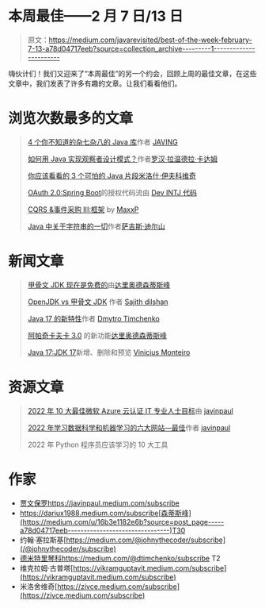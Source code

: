 # 本周最佳——2 月 7 日/13 日

> 原文：<https://medium.com/javarevisited/best-of-the-week-february-7-13-a78d04717eeb?source=collection_archive---------1----------------------->

嗨伙计们！我们又迎来了“本周最佳”的另一个约会，回顾上周的最佳文章，在这些文章中，我们发表了许多有趣的文章。让我们看看他们。

# 浏览次数最多的文章

> [4 个你不知道的杂七杂八的 Java 库](/javarevisited/4-miscellaneous-java-libraries-that-you-didnt-know-existed-ef37125325dc)作者 [JAVING](https://medium.com/u/8375bf68e701?source=post_page-----a78d04717eeb--------------------------------)
> 
> [如何用 Java 实现观察者设计模式？](/javarevisited/how-to-implement-observer-design-pattern-using-java-fda89ff76b2c)作者[罗汉·拉温德拉·卡达姆](https://medium.com/u/a1b33b7cda75?source=post_page-----a78d04717eeb--------------------------------)
> 
> [你应该看看的 3 个可怕的 Java 片段](/javarevisited/3-terrible-java-snippets-you-should-see-127e77009427)[米洛什·伊夫科维奇](https://medium.com/u/3ee57b082bb?source=post_page-----a78d04717eeb--------------------------------)
> 
> [OAuth 2.0:Spring Boot](/javarevisited/oauth-2-0-authorization-code-flow-in-spring-boot-d8ff393f316d)的授权代码流由 [Dev INTJ 代码](https://medium.com/u/e692f9df4563?source=post_page-----a78d04717eeb--------------------------------)
> 
> [CQRS &事件采购 III:框架](/javarevisited/cqrs-event-sourcing-iii-the-framework-c9025a31738a) by [MaxxP](https://medium.com/u/3cad21ccd9b?source=post_page-----a78d04717eeb--------------------------------)
> 
> [Java 中关于字符串的一切](/javarevisited/all-about-string-in-java-20bdd15cfc87)作者[萨吉斯·迪尔山](https://medium.com/u/8e3c7fe382c8?source=post_page-----a78d04717eeb--------------------------------)

# 新闻文章

> [甲骨文 JDK 现在是免费的](/javarevisited/oracle-jdk-now-is-free-1ff0802fa5fb)由[达里奥德森蒂斯峰](https://medium.com/u/16b3e1182e6b?source=post_page-----a78d04717eeb--------------------------------)
> 
> [OpenJDK vs 甲骨文 JDK](/javarevisited/openjdk-vs-oracle-jdk-6219574f6dfa) 作者 [Sajith dilshan](https://medium.com/u/8e3c7fe382c8?source=post_page-----a78d04717eeb--------------------------------)
> 
> [Java 17 的新特性](/javarevisited/whats-new-in-java-17-e94b033ef211)作者 [Dmytro Timchenko](https://medium.com/u/b2ed152fefdb?source=post_page-----a78d04717eeb--------------------------------)
> 
> [阿帕奇卡夫卡 3.0](/javarevisited/apache-kafka-3-0-is-out-5f95f3c02f7e) 的新功能[达里奥德森蒂斯峰](https://medium.com/u/16b3e1182e6b?source=post_page-----a78d04717eeb--------------------------------)
> 
> [Java 17:JDK 17](/javarevisited/java-17-whats-new-removed-and-preview-in-jdk-17-62db367e62ee)新增、删除和预览 [Vinicius Monteiro](https://medium.com/u/f4d81e5b1cb1?source=post_page-----a78d04717eeb--------------------------------)

# 资源文章

> [2022 年 10 大最佳微软 Azure 云认证 IT 专业人士目标](/javarevisited/10-best-microsoft-azure-cloud-certification-it-professionals-can-aim-b7b6765d8ef1)由 [javinpaul](https://medium.com/u/bb36d8439904?source=post_page-----a78d04717eeb--------------------------------)
> 
> [2022 年学习数据科学和机器学习的六大网站—最佳](/javarevisited/6-best-websites-to-learn-data-science-and-machine-learning-36f014af63fb)作者 [javinpaul](https://medium.com/u/bb36d8439904?source=post_page-----a78d04717eeb--------------------------------)
> 
> 2022 年 Python 程序员应该学习的 10 大工具

# 作家

*   [贾文保罗](https://medium.com/u/bb36d8439904?source=post_page-----a78d04717eeb--------------------------------)https://javinpaul.medium.com/subscribe
*   https://dariux1988.medium.com/subscribe[森蒂斯峰](https://medium.com/u/16b3e1182e6b?source=post_page-----a78d04717eeb--------------------------------)T30
*   约翰·塞拉斯基[https://medium.com/@johnythecoder/subscribe](/@johnythecoder/subscribe)
*   [德米特里琴科](https://medium.com/u/b2ed152fefdb?source=post_page-----a78d04717eeb--------------------------------)https://medium.com/@dtimchenko/subscribe T2
*   维克拉姆·古普塔[https://vikramguptavit.medium.com/subscribe](https://vikramguptavit.medium.com/subscribe)
*   米洛舍维奇[https://zivce.medium.com/subscribe](https://zivce.medium.com/subscribe)